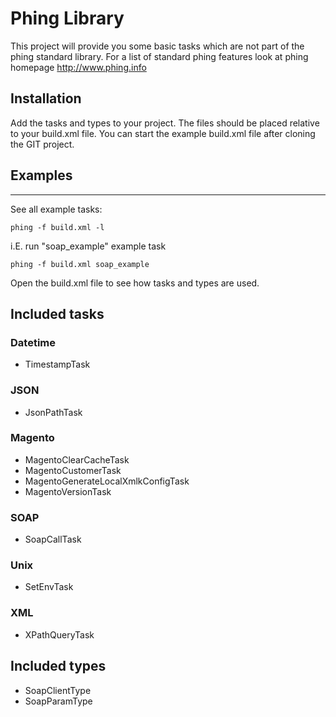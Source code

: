 # Phing Library

This project will provide you some basic tasks which  are not part of the phing standard library.
For a list of standard phing features look at phing homepage http://www.phing.info

## Installation

Add the tasks and types to your project. The files should be placed relative to your build.xml file.
You can start the example build.xml file after cloning the GIT project.

## Examples
--------

See all example tasks:

    phing -f build.xml -l

i.E. run "soap_example" example task

    phing -f build.xml soap_example

Open the build.xml file to see how tasks and types are used.

## Included tasks

### Datetime

* TimestampTask

### JSON

* JsonPathTask

### Magento

* MagentoClearCacheTask
* MagentoCustomerTask
* MagentoGenerateLocalXmlkConfigTask
* MagentoVersionTask

### SOAP

* SoapCallTask

### Unix

* SetEnvTask

### XML

* XPathQueryTask

## Included types

* SoapClientType
* SoapParamType